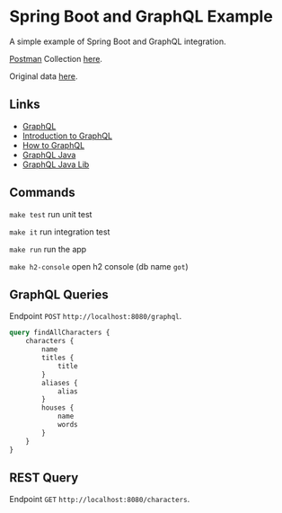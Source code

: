 # Spring Boot and GraphQL Example

A simple example of Spring Boot and GraphQL integration.

[Postman](https://www.postman.com/) Collection [here](docs).

Original data [here](https://github.com/joakimskoog/AnApiOfIceAndFire).

## Links

- [GraphQL](https://graphql.org/)
- [Introduction to GraphQL](https://graphql.org/learn/)
- [How to GraphQL](https://www.howtographql.com/)
- [GraphQL Java](https://www.graphql-java.com/tutorials/getting-started-with-spring-boot/)
- [GraphQL Java Lib](https://www.graphql-java-kickstart.com/spring-boot/)

## Commands

`make test` run unit test

`make it` run integration test

`make run` run the app

`make h2-console` open h2 console (db name `got`)

## GraphQL Queries

Endpoint `POST` `http://localhost:8080/graphql`.

```graphql
query findAllCharacters {
    characters {
        name
        titles {
            title
        }
        aliases {
            alias
        }
        houses {
            name
            words
        }
    }
}
```

## REST Query

Endpoint `GET` `http://localhost:8080/characters`.